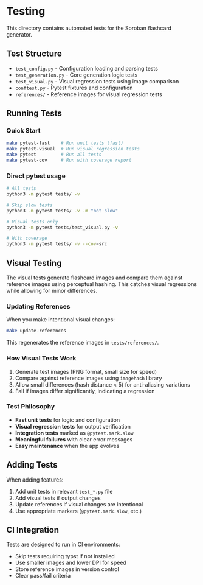 # Testing

This directory contains automated tests for the Soroban flashcard generator.

## Test Structure

- `test_config.py` - Configuration loading and parsing tests
- `test_generation.py` - Core generation logic tests  
- `test_visual.py` - Visual regression tests using image comparison
- `conftest.py` - Pytest fixtures and configuration
- `references/` - Reference images for visual regression tests

## Running Tests

### Quick Start
```bash
make pytest-fast    # Run unit tests (fast)
make pytest-visual  # Run visual regression tests
make pytest         # Run all tests
make pytest-cov     # Run with coverage report
```

### Direct pytest usage
```bash
# All tests
python3 -m pytest tests/ -v

# Skip slow tests
python3 -m pytest tests/ -v -m "not slow" 

# Visual tests only
python3 -m pytest tests/test_visual.py -v

# With coverage
python3 -m pytest tests/ -v --cov=src
```

## Visual Testing

The visual tests generate flashcard images and compare them against reference images using perceptual hashing. This catches visual regressions while allowing for minor differences.

### Updating References

When you make intentional visual changes:

```bash
make update-references
```

This regenerates the reference images in `tests/references/`.

### How Visual Tests Work

1. Generate test images (PNG format, small size for speed)
2. Compare against reference images using `imagehash` library
3. Allow small differences (hash distance < 5) for anti-aliasing variations
4. Fail if images differ significantly, indicating a regression

### Test Philosophy

- **Fast unit tests** for logic and configuration
- **Visual regression tests** for output verification  
- **Integration tests** marked as `@pytest.mark.slow`
- **Meaningful failures** with clear error messages
- **Easy maintenance** when the app evolves

## Adding Tests

When adding features:

1. Add unit tests in relevant `test_*.py` file
2. Add visual tests if output changes
3. Update references if visual changes are intentional
4. Use appropriate markers (`@pytest.mark.slow`, etc.)

## CI Integration

Tests are designed to run in CI environments:

- Skip tests requiring typst if not installed
- Use smaller images and lower DPI for speed
- Store reference images in version control
- Clear pass/fail criteria